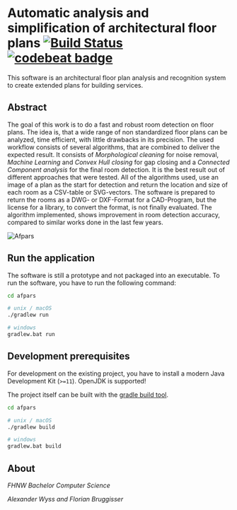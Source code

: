 # Automatic analysis and simplification of architectural floor plans [![Build Status](https://travis-ci.org/cansik/architectural-floor-plan.svg?branch=master)](https://travis-ci.org/cansik/architectural-floor-plan) [![codebeat badge](https://codebeat.co/badges/244f2179-f84e-4a39-8943-3285d0cf8337)](https://codebeat.co/projects/github-com-cansik-architectural-floor-plan)
This software is an architectural floor plan analysis and recognition system to create extended plans for building services.

## Abstract
The goal of this work is to do a fast and robust room detection on floor plans. The idea is, that a wide range of non standardized floor plans can be analyzed, time efficient, with little drawbacks in its precision.
The used workflow consists of several algorithms, that are combined to deliver the expected result. It consists of *Morphological cleaning* for noise removal, *Machine Learning* and *Convex Hull closing* for gap closing and a *Connected Component analysis* for the final room detection. It is the best result out of different approaches that were tested. All of the algorithms used, use an image of a plan  as the start for detection and return the location and size of each room as a CSV-table or SVG-vectors. The software is prepared to return the rooms as a DWG- or DXF-Format for a CAD-Program, but the license for a library, to convert the format, is not finally evaluated. The algorithm implemented, shows improvement in room detection accuracy, compared to similar works done in the last few years.

![Afpars](readme/afpars.jpg)

## Run the application
The software is still a prototype and not packaged into an executable. To run the software, you have to run the following command:

```bash
cd afpars

# unix / macOS
./gradlew run

# windows
gradlew.bat run
```

## Development prerequisites
For development on the existing project, you have to install a modern Java Development Kit (`>=11`). OpenJDK is supported!

The project itself can be built with the [gradle build tool](https://gradle.org/).

```bash
cd afpars

# unix / macOS
./gradlew build

# windows
gradlew.bat build
```


## About
*FHNW Bachelor Computer Science*

*Alexander Wyss and Florian Bruggisser*
